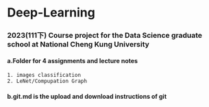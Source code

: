 # Deep-Learning
### 2023(111下) Course project for the Data Science graduate school at National Cheng Kung University  
#### a.Folder for 4 assignments and lecture notes  
    1. images classification  
    2. LeNet/Compupation Graph  
#### b.git.md is the upload and download instructions of git
